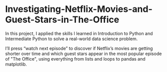 # Investigating-Netflix-Movies-and-Guest-Stars-in-The-Office
In this project, I applied the skills I learned in Introduction to Python and Intermediate Python to solve a real-world data science problem.

I’ll press “watch next episode” to discover if Netflix’s movies are getting shorter over time and which guest stars appear in the most popular episode of "The Office", using everything from lists and loops to pandas and matplotlib.
